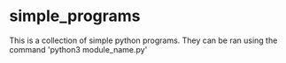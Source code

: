 # simple_programs

This is a collection of simple python programs.
They can be ran using the command 'python3 module_name.py'
